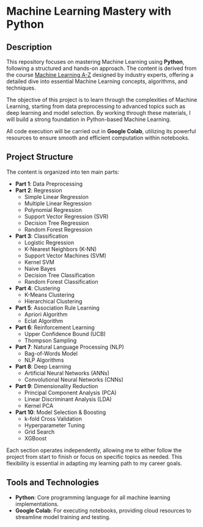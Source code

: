 # Machine Learning Mastery with Python

## Description

This repository focuses on mastering Machine Learning using **Python**, following a structured and hands-on approach. The content is derived from the course [Machine Learning A-Z](https://www.udemy.com/course/machinelearning/) designed by industry experts, offering a detailed dive into essential Machine Learning concepts, algorithms, and techniques.

The objective of this project is to learn through the complexities of Machine Learning, starting from data preprocessing to advanced topics such as deep learning and model selection. By working through these materials, I will build a strong foundation in Python-based Machine Learning.

All code execution will be carried out in **Google Colab**, utilizing its powerful resources to ensure smooth and efficient computation within notebooks.

## Project Structure

The content is organized into ten main parts:

- **Part 1**: Data Preprocessing
- **Part 2**: Regression
  - Simple Linear Regression
  - Multiple Linear Regression
  - Polynomial Regression
  - Support Vector Regression (SVR)
  - Decision Tree Regression
  - Random Forest Regression
- **Part 3**: Classification
  - Logistic Regression
  - K-Nearest Neighbors (K-NN)
  - Support Vector Machines (SVM)
  - Kernel SVM
  - Naive Bayes
  - Decision Tree Classification
  - Random Forest Classification
- **Part 4**: Clustering
  - K-Means Clustering
  - Hierarchical Clustering
- **Part 5**: Association Rule Learning
  - Apriori Algorithm
  - Eclat Algorithm
- **Part 6**: Reinforcement Learning
  - Upper Confidence Bound (UCB)
  - Thompson Sampling
- **Part 7**: Natural Language Processing (NLP)
  - Bag-of-Words Model
  - NLP Algorithms
- **Part 8**: Deep Learning
  - Artificial Neural Networks (ANNs)
  - Convolutional Neural Networks (CNNs)
- **Part 9**: Dimensionality Reduction
  - Principal Component Analysis (PCA)
  - Linear Discriminant Analysis (LDA)
  - Kernel PCA
- **Part 10**: Model Selection & Boosting
  - k-fold Cross Validation
  - Hyperparameter Tuning
  - Grid Search
  - XGBoost

Each section operates independently, allowing me to either follow the project from start to finish or focus on specific topics as needed. This flexibility is essential in adapting my learning path to my career goals.

## Tools and Technologies

- **Python**: Core programming language for all machine learning implementations.
- **Google Colab**: For executing notebooks, providing cloud resources to streamline model training and testing.
